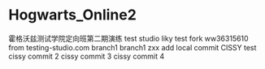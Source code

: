 # Hogwarts_Online2

霍格沃兹测试学院定向班第二期演练
test studio
liky test fork
ww36315610
from testing-studio.com
branch1
branch1
zxx
add local commit
CISSY
test
cissy commit 2
cissy commit 3
cissy commit 4
